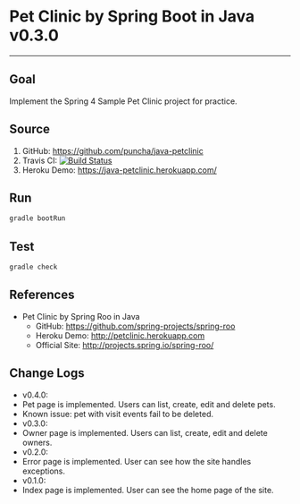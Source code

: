 # Pet Clinic by Spring Boot in Java v0.3.0

------

## Goal
Implement the Spring 4 Sample Pet Clinic project for practice.

## Source
1. GitHub: https://github.com/puncha/java-petclinic
2. Travis CI: [![Build Status](https://travis-ci.org/puncha/java-petclinic.svg)](https://travis-ci.org/puncha/java-petclinic)
3. Heroku Demo: https://java-petclinic.herokuapp.com/

## Run
```bash
gradle bootRun
```

## Test
```bash
gradle check
```

## References
- Pet Clinic by Spring Roo in Java
  - GitHub: https://github.com/spring-projects/spring-roo
  - Heroku Demo: http://petclinic.herokuapp.com
  - Official Site: http://projects.spring.io/spring-roo/

## Change Logs
 - v0.4.0:
  - Pet page is implemented. Users can list, create, edit and delete pets.
  - Known issue: pet with visit events fail to be deleted.
 - v0.3.0:
  - Owner page is implemented. Users can list, create, edit and delete owners.
 - v0.2.0:
  - Error page is implemented. User can see how the site handles exceptions.
 - v0.1.0:
  - Index page is implemented. User can see the home page of the site.